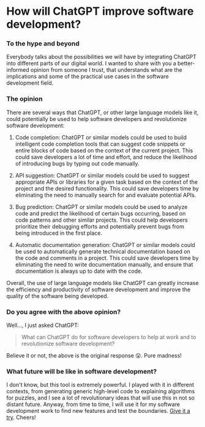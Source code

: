 # How will ChatGPT improve software development?

### To the hype and beyond

Everybody talks about the possibilities we will have by integrating ChatGPT into different parts of our digital world. I wanted to share with you a better-informed opinion from someone I trust, that understands what are the implications and some of the practical use cases in the software development field.

### The opinion

There are several ways that ChatGPT, or other large language models like it, could potentially be used to help software developers and revolutionize software development:

1. Code completion: ChatGPT or similar models could be used to build intelligent code completion tools that can suggest code snippets or entire blocks of code based on the context of the current project. This could save developers a lot of time and effort, and reduce the likelihood of introducing bugs by typing out code manually.
    
2. API suggestion: ChatGPT or similar models could be used to suggest appropriate APIs or libraries for a given task based on the context of the project and the desired functionality. This could save developers time by eliminating the need to manually search for and evaluate potential APIs.
    
3. Bug prediction: ChatGPT or similar models could be used to analyze code and predict the likelihood of certain bugs occurring, based on code patterns and other similar projects. This could help developers prioritize their debugging efforts and potentially prevent bugs from being introduced in the first place.
    
4. Automatic documentation generation: ChatGPT or similar models could be used to automatically generate technical documentation based on the code and comments in a project. This could save developers time by eliminating the need to write documentation manually, and ensure that documentation is always up to date with the code.
    

Overall, the use of large language models like ChatGPT can greatly increase the efficiency and productivity of software development and improve the quality of the software being developed.

### Do you agree with the above opinion?

Well..., I just asked ChatGPT:

> What can ChatGPT do for software developers to help at work and to revolutionize software development?

Believe it or not, the above is the original response 😮. Pure madness!

### What future will be like in software development?

I don't know, but this tool is extremely powerful. I played with it in different contexts, from generating generic high-level code to explaining algorithms for puzzles, and I see a lot of revolutionary ideas that will use this in not so distant future. Anyway, from time to time, I will use it for my software development work to find new features and test the boundaries. [Give it a try](https://chat.openai.com/chat). Cheers!